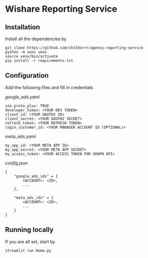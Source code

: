 # Wishare Reporting Service

## Installation

Install all the dependencies by
```
git clone https://github.com/sh3l6orrr/agency-reporting-service
python -m venv venv
source venv/bin/activate
pip install -r requirements.txt
```

## Configuration
Add the following files and fill in credentials

*google_ads.yaml*
```
use_proto_plus: TRUE
developer_token: <YOUR DEV TOKEN>
client_id: <YOUR OAUTH2 ID>
client_secret: <YOUR OAUTH2 SECRET>
refresh_token: <YOUR REFRESH TOKEN>
login_customer_id: <YOUR MANAGER ACCOUNT ID (OPTIONAL)>
```

*meta_ads.yaml*
```
my_app_id: <YOUR META APP ID>
my_app_secret: <YOUR META APP SECRET>
my_access_token: <YOUR ACCESS TOKEN FOR GRAPH API>
```

*config.json*
```
{
    "google_ads_ids" = {
        <ACCOUNT>: <ID>,
        ...
    },

    "meta_ads_ids" = {
        <ACCOUNT>: <ID>,
        ...
    }
}

```

## Running locally
If you are all set, start by
```
streamlit run Home.py
```